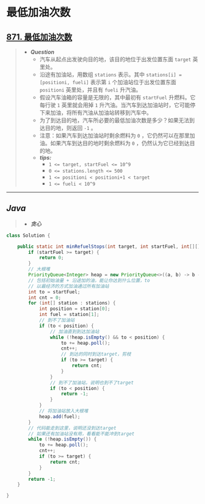 # 最低加油次数

## [871. 最低加油次数](https://leetcode.cn/problems/minimum-number-of-refueling-stops/)

> - ***Question***
>   - 汽车从起点出发驶向目的地，该目的地位于出发位置东面 `target` 英里处。
>   - 沿途有加油站，用数组 `stations` 表示。其中 `stations[i] = [positioni, fueli]` 表示第 `i` 个加油站位于出发位置东面 `positioni` 英里处，并且有 `fueli` 升汽油。
>   - 假设汽车油箱的容量是无限的，其中最初有 `startFuel` 升燃料。它每行驶 `1` 英里就会用掉 `1` 升汽油。当汽车到达加油站时，它可能停下来加油，将所有汽油从加油站转移到汽车中。
>   - 为了到达目的地，汽车所必要的最低加油次数是多少？如果无法到达目的地，则返回 `-1` 。
>   - 注意：如果汽车到达加油站时剩余燃料为 `0` ，它仍然可以在那里加油。如果汽车到达目的地时剩余燃料为 `0` ，仍然认为它已经到达目的地。
>   - ***tips:***
>     - `1 <= target, startFuel <= 10^9`
>     - `0 <= stations.length <= 500`
>     - `1 <= positioni < positioni+1 < target`
>     - `1 <= fueli < 10^9`

---

## *Java*

> - ***贪心***

```java
class Solution {

    public static int minRefuelStops(int target, int startFuel, int[][] stations) {
        if (startFuel >= target) {
            return 0;
        }
        // 大根堆
        PriorityQueue<Integer> heap = new PriorityQueue<>((a, b) -> b - a);
        // 包括初始油量 + 沿途加的油，能让你达到什么位置，to
        // 以最经济的方式加油通过所有加油站
        int to = startFuel;
        int cnt = 0;
        for (int[] station : stations) {
            int position = station[0];
            int fuel = station[1];
            // 到不了加油站
            if (to < position) {
                // 加油直到到达加油站
                while (!heap.isEmpty() && to < position) {
                    to += heap.poll();
                    cnt++;
                    // 到达的同时到达target，剪枝
                    if (to >= target) {
                        return cnt;
                    }
                }
                // 到不了加油站，说明也到不了target
                if (to < position) {
                    return -1;
                }
            }
            // 将加油站放入大根堆
            heap.add(fuel);
        }
        // 代码能走到这里，说明还没到达target
        // 如果还有加油站没有用，看看能不能冲到target
        while (!heap.isEmpty()) {
            to += heap.poll();
            cnt++;
            if (to >= target) {
                return cnt;
            }
        }
        return -1;
    }

}
```
